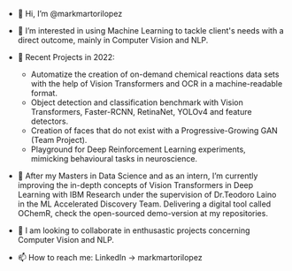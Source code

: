 - 👋 Hi, I’m @markmartorilopez

- 👀 I’m interested in using Machine Learning to tackle client's needs with a direct outcome, mainly in Computer Vision and NLP.

- 📁 Recent Projects in 2022:
   - Automatize the creation of on-demand chemical reactions data sets with the help of Vision Transformers and OCR in a machine-readable format.
   - Object detection and classification benchmark with Vision Transformers, Faster-RCNN, RetinaNet, YOLOv4 and feature detectors.
   - Creation of faces that do not exist with a Progressive-Growing GAN (Team Project).
   - Playground for Deep Reinforcement Learning experiments, mimicking behavioural tasks in neuroscience.
      
- 🌱 After my Masters in Data Science and as an intern, I’m currently improving the in-depth concepts of Vision Transformers in Deep Learning with IBM Research under the supervision of Dr.Teodoro Laino in the ML Accelerated Discovery Team. Delivering a digital tool called OChemR, check the open-sourced demo-version at my repositories.
      
- 💞️ I am looking to collaborate in enthusastic projects concerning Computer Vision and NLP. 

- 📫 How to reach me: LinkedIn -> markmartorilopez

